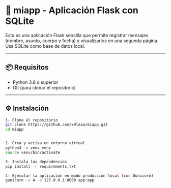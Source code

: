 # 📨 miapp - Aplicación Flask con SQLite

Esta es una aplicación Flask sencilla que permite registrar mensajes (nombre, asunto, cuerpo y fecha) y visualizarlos en una segunda página. Usa SQLite como base de datos local.

---

## 📦 Requisitos

- Python 3.8 o superior
- Git (para clonar el repositorio)

---

## ⚙️ Instalación

```bash
1- Clona el repositorio
git clone https://github.com/x9laaa/miapp.git
cd miapp


2- Crea y activa un entorno virtual
python3 -m venv venv
source venv/bin/activate

3- Instala las dependencias
pip install -r requirements.txt

4- Ejecutar la aplicación en modo producción local (con Gunicorn)
gunicorn -w 4 -b 127.0.0.1:8000 app:app